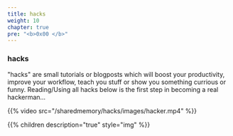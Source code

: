 ```yaml
---
title: hacks
weight: 10
chapter: true
pre: "<b>0x00 </b>"
---
```


### hacks

"hacks" are small tutorials or blogposts which will boost your productivity, improve your workflow, teach you stuff or show you something currious or funny. Reading/Using all hacks below is the first step in becoming a real hackerman...

{{% video src="/sharedmemory/hacks/images/hacker.mp4" %}}

{{% children description="true" style="img" %}}
